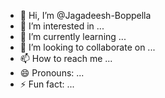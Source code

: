 - 👋 Hi, I’m @Jagadeesh-Boppella
- 👀 I’m interested in ...
- 🌱 I’m currently learning ...
- 💞️ I’m looking to collaborate on ...
- 📫 How to reach me ...
- 😄 Pronouns: ...
- ⚡ Fun fact: ...

<!---
Jagadeesh-Boppella/Jagadeesh-Boppella is a ✨ special ✨ repository because its `README.md` (this file) appears on your GitHub profile.
You can click the Preview link to take a look at your changes.
--->
